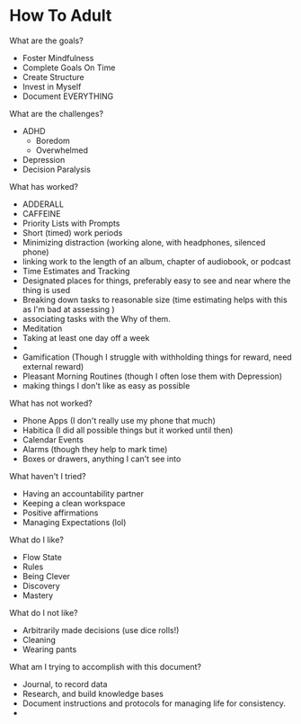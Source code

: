 # How To Adult

What are the goals?
- Foster Mindfulness
- Complete Goals On Time
- Create Structure
- Invest in Myself
- Document EVERYTHING


What are the challenges?
- ADHD
	- Boredom
	- Overwhelmed
- Depression
- Decision Paralysis

What has worked?
- ADDERALL
- CAFFEINE
- Priority Lists with Prompts
- Short (timed) work periods
- Minimizing distraction (working alone, with headphones, silenced phone)
- linking work to the length of an album, chapter of audiobook, or podcast
- Time Estimates and Tracking
- Designated places for things, preferably easy to see and near where the thing is used
- Breaking down tasks to reasonable size (time estimating helps with this as I'm bad at assessing )
- associating tasks with the Why of them.
- Meditation
- Taking at least one day off a week
- 
- Gamification (Though I struggle with withholding things for reward, need external reward)
- Pleasant Morning Routines (though I often lose them with Depression)
- making things I don't like as easy as possible

What has not worked?
- Phone Apps (I don't really use my phone that much)
- Habitica (I did all possible things but it worked until then)
- Calendar Events
- Alarms (though they help to mark time)
- Boxes or drawers, anything I can't see into

What haven't I tried?
- Having an accountability partner
- Keeping a clean workspace
- Positive affirmations
- Managing Expectations (lol)

What do I like?
- Flow State
- Rules
- Being Clever
- Discovery
- Mastery

What do I not like?
- Arbitrarily made decisions (use dice rolls!)
- Cleaning
- Wearing pants

What am I trying to accomplish with this document?
- Journal, to record data
- Research, and build knowledge bases
- Document instructions and protocols for managing life for consistency.
- 

